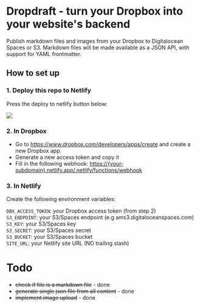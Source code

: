 # Dropdraft - turn your Dropbox into your website's backend

Publish markdown files and images from your Dropbox to Digitalocean Spaces or S3. Markdown files will be made available as a JSON API, with support for YAML frontmatter.

## How to set up

### 1. Deploy this repo to Netlify
Press the deploy to netlify button below:

<a href="https://app.netlify.com/start/deploy?repository=https://github.com/dashpilot/dropdraft-spaces"><img src="https://www.netlify.com/img/deploy/button.svg" /></a>

### 2. In Dropbox

-  Go to <https://www.dropbox.com/developers/apps/create> and create a new Dropbox app.
-  Generate a new access token and copy it
-  Fill in the following webhook: <https://{your-subdomain}.netlify.app/.netlify/functions/webhook>

### 3. In Netlify

Create the following environment variables:

`DBX_ACCESS_TOKEN`: your Dropbox access token (from step 2)\
`S3_ENDPOINT`: your S3/Spaces endpoint (e.g ams3.digitaloceanspaces.com)\
`S3_KEY`: your S3/Spaces key\
`S3_SECRET`: your S3/Spaces secret\
`S3_BUCKET`: your S3/Spaces bucket\
`SITE_URL`: your Netlify site URL (NO trailing slash)

# Todo
- ~~check if file is a markdown file~~ - done
- ~~generate single json file from all content~~ - done
- ~~implement image upload~~ - done
